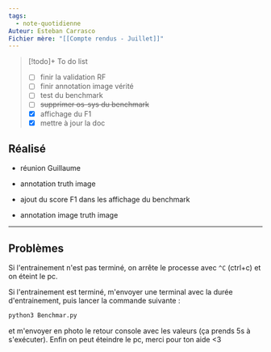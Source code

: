 ```yaml
---
tags:
  - note-quotidienne
Auteur: Esteban Carrasco
Fichier mère: "[[Compte rendus - Juillet]]"
---
```


> [!todo]+ To do list
> - [ ] finir la validation RF
> - [ ] finir annotation image vérité
> - [ ] test du benchmark
> - [ ] ~~supprimer os-sys du benchmark~~
> - [x] affichage du F1
> - [x] mettre à jour la doc


## Réalisé
- réunion Guillaume
- annotation truth image

- ajout du score F1 dans les affichage du benchmark
- annotation image truth image 

---
## Problèmes

Si l'entrainement n'est pas terminé, on arrête le processe avec `^C` (ctrl+c) et on éteint le pc.

Si l'entrainement est terminé, m'envoyer une terminal avec la durée d'entrainement, puis lancer la commande suivante :
```bash
python3 Benchmar.py
```
et m'envoyer en photo le retour console avec les valeurs (ça prends 5s à s'exécuter). Enfin on peut éteindre le pc, merci pour ton aide <3
